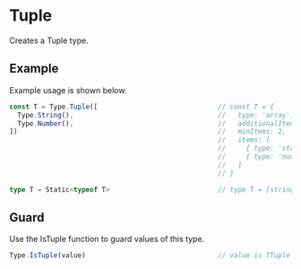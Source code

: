 # Tuple

Creates a Tuple type.

## Example

Example usage is shown below.

```typescript
const T = Type.Tuple([                              // const T = {
  Type.String(),                                    //   type: 'array', 
  Type.Number(),                                    //   additionalItems: false, 
])                                                  //   minItems: 2,
                                                    //   items: [
                                                    //     { type: 'string' },
                                                    //     { type: 'number' },
                                                    //   ]
                                                    // }

type T = Static<typeof T>                           // type T = [string, number]
```

## Guard

Use the IsTuple function to guard values of this type.

```typescript
Type.IsTuple(value)                                 // value is TTuple
```





